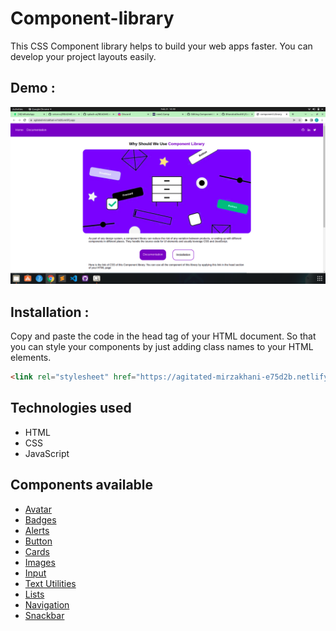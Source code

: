 # Component-library

This CSS Component library helps to build your web apps faster. You can develop your project layouts easily.

## Demo :
![screenshot](library-home-page.png)

## Installation :

Copy and paste the code in the head tag of your HTML document. So that you can style your components by just adding class names to your HTML elements.

```html
<link rel="stylesheet" href="https://agitated-mirzakhani-e75d2b.netlify.app/Components/Components.css">
```
## Technologies used

- HTML
- CSS
- JavaScript

## Components available

- [Avatar](https://agitated-mirzakhani-e75d2b.netlify.app/components/avatar/avatar)
- [Badges](https://agitated-mirzakhani-e75d2b.netlify.app/components/badge/badge)
- [Alerts](https://agitated-mirzakhani-e75d2b.netlify.app/components/alert/alert)
- [Button](https://agitated-mirzakhani-e75d2b.netlify.app/components/buttons/button)
- [Cards](https://agitated-mirzakhani-e75d2b.netlify.app/components/card/card)
- [Images](https://agitated-mirzakhani-e75d2b.netlify.app/components/image/image)
- [Input](https://agitated-mirzakhani-e75d2b.netlify.app/components/input/input)
- [Text Utilities](https://agitated-mirzakhani-e75d2b.netlify.app/components/text-utility/text_utility)
- [Lists](https://agitated-mirzakhani-e75d2b.netlify.app/components/list/list)
- [Navigation](https://agitated-mirzakhani-e75d2b.netlify.app/components/navigation/navigation)
- [Snackbar](https://agitated-mirzakhani-e75d2b.netlify.app/components/snackbar/snackbar)
